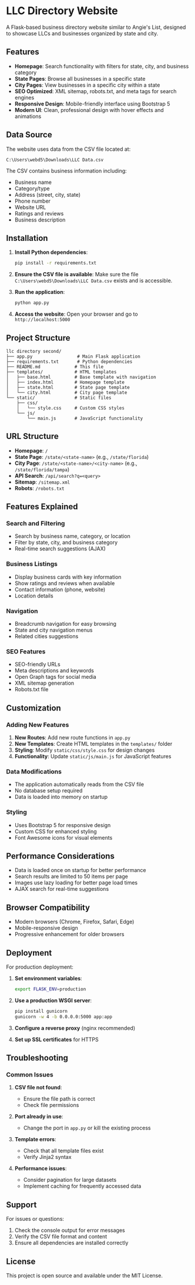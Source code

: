 # LLC Directory Website

A Flask-based business directory website similar to Angie's List, designed to showcase LLCs and businesses organized by state and city.

## Features

- **Homepage**: Search functionality with filters for state, city, and business category
- **State Pages**: Browse all businesses in a specific state
- **City Pages**: View businesses in a specific city within a state
- **SEO Optimized**: XML sitemap, robots.txt, and meta tags for search engines
- **Responsive Design**: Mobile-friendly interface using Bootstrap 5
- **Modern UI**: Clean, professional design with hover effects and animations

## Data Source

The website uses data from the CSV file located at:
```
C:\Users\webd5\Downloads\LLC Data.csv
```

The CSV contains business information including:
- Business name
- Category/type
- Address (street, city, state)
- Phone number
- Website URL
- Ratings and reviews
- Business description

## Installation

1. **Install Python dependencies**:
   ```bash
   pip install -r requirements.txt
   ```

2. **Ensure the CSV file is available**:
   Make sure the file `C:\Users\webd5\Downloads\LLC Data.csv` exists and is accessible.

3. **Run the application**:
   ```bash
   python app.py
   ```

4. **Access the website**:
   Open your browser and go to `http://localhost:5000`

## Project Structure

```
llc directory second/
├── app.py                 # Main Flask application
├── requirements.txt       # Python dependencies
├── README.md             # This file
├── templates/            # HTML templates
│   ├── base.html         # Base template with navigation
│   ├── index.html        # Homepage template
│   ├── state.html        # State page template
│   └── city.html         # City page template
└── static/               # Static files
    ├── css/
    │   └── style.css     # Custom CSS styles
    └── js/
        └── main.js       # JavaScript functionality
```

## URL Structure

- **Homepage**: `/`
- **State Page**: `/state/<state-name>` (e.g., `/state/florida`)
- **City Page**: `/state/<state-name>/<city-name>` (e.g., `/state/florida/tampa`)
- **API Search**: `/api/search?q=<query>`
- **Sitemap**: `/sitemap.xml`
- **Robots**: `/robots.txt`

## Features Explained

### Search and Filtering
- Search by business name, category, or location
- Filter by state, city, and business category
- Real-time search suggestions (AJAX)

### Business Listings
- Display business cards with key information
- Show ratings and reviews when available
- Contact information (phone, website)
- Location details

### Navigation
- Breadcrumb navigation for easy browsing
- State and city navigation menus
- Related cities suggestions

### SEO Features
- SEO-friendly URLs
- Meta descriptions and keywords
- Open Graph tags for social media
- XML sitemap generation
- Robots.txt file

## Customization

### Adding New Features
1. **New Routes**: Add new route functions in `app.py`
2. **New Templates**: Create HTML templates in the `templates/` folder
3. **Styling**: Modify `static/css/style.css` for design changes
4. **Functionality**: Update `static/js/main.js` for JavaScript features

### Data Modifications
- The application automatically reads from the CSV file
- No database setup required
- Data is loaded into memory on startup

### Styling
- Uses Bootstrap 5 for responsive design
- Custom CSS for enhanced styling
- Font Awesome icons for visual elements

## Performance Considerations

- Data is loaded once on startup for better performance
- Search results are limited to 50 items per page
- Images use lazy loading for better page load times
- AJAX search for real-time suggestions

## Browser Compatibility

- Modern browsers (Chrome, Firefox, Safari, Edge)
- Mobile-responsive design
- Progressive enhancement for older browsers

## Deployment

For production deployment:

1. **Set environment variables**:
   ```bash
   export FLASK_ENV=production
   ```

2. **Use a production WSGI server**:
   ```bash
   pip install gunicorn
   gunicorn -w 4 -b 0.0.0.0:5000 app:app
   ```

3. **Configure a reverse proxy** (nginx recommended)

4. **Set up SSL certificates** for HTTPS

## Troubleshooting

### Common Issues

1. **CSV file not found**:
   - Ensure the file path is correct
   - Check file permissions

2. **Port already in use**:
   - Change the port in `app.py` or kill the existing process

3. **Template errors**:
   - Check that all template files exist
   - Verify Jinja2 syntax

4. **Performance issues**:
   - Consider pagination for large datasets
   - Implement caching for frequently accessed data

## Support

For issues or questions:
1. Check the console output for error messages
2. Verify the CSV file format and content
3. Ensure all dependencies are installed correctly

## License

This project is open source and available under the MIT License.




